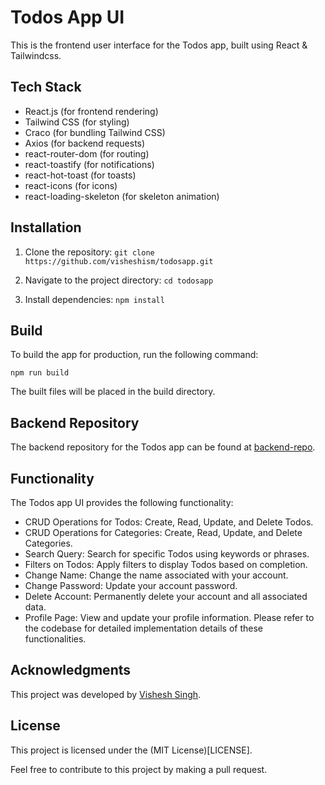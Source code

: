 # Todos App UI
This is the frontend user interface for the Todos app, built using React & Tailwindcss.

## Tech Stack
- React.js (for frontend rendering)
- Tailwind CSS (for styling)
- Craco (for bundling Tailwind CSS)
- Axios (for backend requests)
- react-router-dom (for routing)
- react-toastify (for notifications)
- react-hot-toast (for toasts)
- react-icons (for icons)
- react-loading-skeleton (for skeleton animation)

## Installation
1. Clone the repository:
`git clone https://github.com/visheshism/todosapp.git`

2. Navigate to the project directory:
`cd todosapp`

3. Install dependencies:
`npm install`

## Build
To build the app for production, run the following command:

`npm run build` 

The built files will be placed in the build directory.

## Backend Repository
The backend repository for the Todos app can be found at [backend-repo](https://github.com/visheshism/todoapp_backend).

## Functionality
The Todos app UI provides the following functionality:

- CRUD Operations for Todos: Create, Read, Update, and Delete Todos.
- CRUD Operations for Categories: Create, Read, Update, and Delete Categories.
- Search Query: Search for specific Todos using keywords or phrases.
- Filters on Todos: Apply filters to display Todos based on completion.
- Change Name: Change the name associated with your account.
- Change Password: Update your account password.
- Delete Account: Permanently delete your account and all associated data.
- Profile Page: View and update your profile information.
Please refer to the codebase for detailed implementation details of these functionalities.

## Acknowledgments
This project was developed by [Vishesh Singh](https://github.com/visheshism).

## License
This project is licensed under the (MIT License)[LICENSE].

Feel free to contribute to this project by making a pull request.
